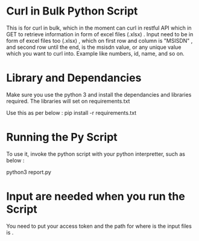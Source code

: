 # Curl in Bulk Python Script
This is for curl in bulk, which in the moment can curl in restful API which in GET to retrieve information in form of excel files (.xlsx) .
Input need to be in form of excel files too (.xlsx) , which on first row and column is "MSISDN" , and second row until the end, is the msisdn value, or any unique value which you want to curl into. Example like numbers, id, name, and so on.

# Library and Dependancies
Make sure you use the python 3 and install the dependancies and libraries required. The libraries will set on requirements.txt 

Use this as per below :
pip install -r requirements.txt


# Running the Py Script
To use it, invoke the python script with your python interpretter, such as below :

python3 report.py


# Input are needed when you run the Script
You need to put your access token and the path for where is the input files is .

